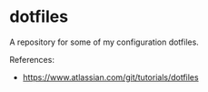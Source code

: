 # dotfiles
A repository for some of my configuration dotfiles.



References:
- https://www.atlassian.com/git/tutorials/dotfiles
